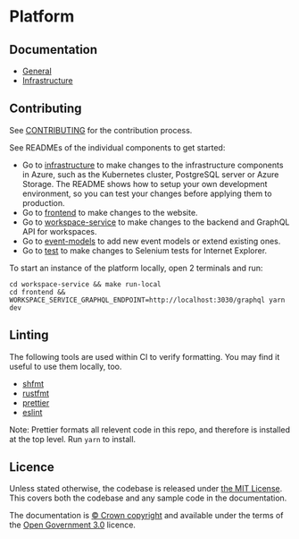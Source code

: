 # Platform

## Documentation

- [General](./docs)
- [Infrastructure](./infrastructure)

## Contributing

See [CONTRIBUTING](./CONTRIBUTING.md) for the contribution process.

See READMEs of the individual components to get started:

- Go to [infrastructure](./infrastructure) to make changes to the infrastructure components in Azure, such as the Kubernetes cluster, PostgreSQL server or Azure Storage. The README shows how to setup your own development environment, so you can test your changes before applying them to production.
- Go to [frontend](./frontend) to make changes to the website.
- Go to [workspace-service](./workspace-service) to make changes to the backend and GraphQL API for workspaces.
- Go to [event-models](./event-models) to add new event models or extend existing ones.
- Go to [test](./test) to make changes to Selenium tests for Internet Explorer.

To start an instance of the platform locally, open 2 terminals and run:

```console
cd workspace-service && make run-local
cd frontend && WORKSPACE_SERVICE_GRAPHQL_ENDPOINT=http://localhost:3030/graphql yarn dev
```

## Linting

The following tools are used within CI to verify formatting. You may find it useful to use them locally, too.

- [shfmt](https://github.com/mvdan/sh)
- [rustfmt](https://github.com/rust-lang/rustfmt)
- [prettier](https://prettier.io)
- [eslint](https://eslint.org)

Note: Prettier formats all relevent code in this repo, and therefore is installed at the top level. Run `yarn` to install.

## Licence

Unless stated otherwise, the codebase is released under [the MIT License][mit]. This covers both the codebase and any sample code in the documentation.

The documentation is [© Crown copyright][copyright] and available under the terms of the [Open Government 3.0][ogl] licence.

[mit]: LICENCE
[copyright]: http://www.nationalarchives.gov.uk/information-management/re-using-public-sector-information/uk-government-licensing-framework/crown-copyright/
[ogl]: http://www.nationalarchives.gov.uk/doc/open-government-licence/version/3/

